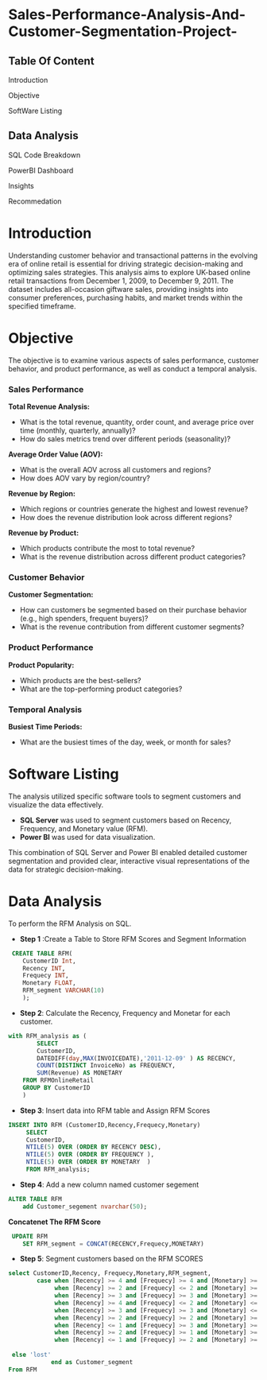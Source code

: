 # Sales-Performance-Analysis-And-Customer-Segmentation-Project-

## Table Of Content 
   Introduction
   
   Objective 
   
   SoftWare Listing 
   
   ## Data Analysis 

   SQL Code Breakdown 

   PowerBI Dashboard 

   Insights 

   Recommedation 

# Introduction 
   
Understanding customer behavior and transactional patterns in the evolving era of online retail is essential for driving strategic decision-making and optimizing sales strategies. This analysis aims to explore UK-based online retail transactions from December 1, 2009, to December 9, 2011. The dataset includes all-occasion giftware sales, providing insights into consumer preferences, purchasing habits, and market trends within the specified timeframe.

# Objective 

The objective is to examine various aspects of sales performance, customer behavior, and product performance, as well as conduct a temporal analysis. 

### Sales Performance

**Total Revenue Analysis:**
- What is the total revenue, quantity, order count, and average price over time (monthly, quarterly, annually)?
- How do sales metrics trend over different periods (seasonality)?

**Average Order Value (AOV):**
- What is the overall AOV across all customers and regions?
- How does AOV vary by region/country?

**Revenue by Region:**
- Which regions or countries generate the highest and lowest revenue?
- How does the revenue distribution look across different regions?

**Revenue by Product:**
- Which products contribute the most to total revenue?
- What is the revenue distribution across different product categories?

### Customer Behavior

**Customer Segmentation:**
- How can customers be segmented based on their purchase behavior (e.g., high spenders, frequent buyers)?
- What is the revenue contribution from different customer segments?

### Product Performance

**Product Popularity:**
- Which products are the best-sellers?
- What are the top-performing product categories?

### Temporal Analysis

**Busiest Time Periods:**
- What are the busiest times of the day, week, or month for sales?

# Software Listing
The analysis utilized specific software tools to segment customers and visualize the data effectively. 

- **SQL Server** was used to segment customers based on Recency, Frequency, and Monetary value (RFM).
- **Power BI** was used for data visualization.

This combination of SQL Server and Power BI enabled detailed customer segmentation and provided clear, interactive visual representations of the data for strategic decision-making.

# Data Analysis 
To perform the RFM Analysis on SQL. 
- **Step 1** :Create a Table to Store RFM Scores and Segment Information 

```sql
 CREATE TABLE RFM(
    CustomerID Int,
    Recency INT,
    Frequecy INT,
    Monetary FLOAT,
    RFM_segment VARCHAR(10)
    );
```

- **Step 2**: Calculate the Recency, Frequency and Monetar for each customer.

```sql
with RFM_analysis as (
        SELECT 
        CustomerID, 
        DATEDIFF(day,MAX(INVOICEDATE),'2011-12-09' ) AS RECENCY,
        COUNT(DISTINCT InvoiceNo) as FREQUENCY,
        SUM(Revenue) AS MONETARY
    FROM RFMOnlineRetail
    GROUP BY CustomerID
    )
```
- **Step 3**: Insert data into RFM table and  Assign RFM Scores
```sql 
INSERT INTO RFM (CustomerID,Recency,Frequecy,Monetary)
     SELECT 
     CustomerID, 
     NTILE(5) OVER (ORDER BY RECENCY DESC),
     NTILE(5) OVER (ORDER BY FREQUENCY ),
     NTILE(5) OVER (ORDER BY MONETARY  )
     FROM RFM_analysis;
```

- **Step 4**: Add a new column named customer segement   
```sql 
ALTER TABLE RFM
    add Customer_segement nvarchar(50);
```

**Concatenet The RFM Score**
```sql
 UPDATE RFM
    SET RFM_segment = CONCAT(RECENCY,Frequecy,MONETARY)
```

- **Step 5**: Segment customers based on the RFM SCORES
```sql
select CustomerID,Recency, Frequecy,Monetary,RFM_segment,
        case when [Recency] >= 4 and [Frequecy] >= 4 and [Monetary] >= 4 then 'Champion'
             when [Recency] >= 2 and [Frequecy] <= 2 and [Monetary] >= 4 then  'Big Spenders'
             when [Recency] >= 3 and [Frequecy] >= 3 and [Monetary] >= 3 then 'Loyal Customer'
             when [Recency] >= 4 and [Frequecy] <= 2 and [Monetary] <= 3 then 'New Customers'
             when [Recency] >= 3 and [Frequecy] >= 3 and [Monetary] <= 2 then  'Low Spender'
             when [Recency] >= 2 and [Frequecy] >= 2 and [Monetary] >= 2 then 'Promising'
             when [Recency] <= 1 and [Frequecy] >= 3 and [Monetary] >= 3 then  'Can not lose'
             when [Recency] >= 2 and [Frequecy] >= 1 and [Monetary] >= 1 then  'About To sleep'
             when [Recency] <= 1 and [Frequecy] >= 2 and [Monetary] >= 1 then   'At Risk'
                             
 else 'lost'
            end as Customer_segment
From RFM
 ```



